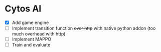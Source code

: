 # Cytos AI

-   [x] Add game engine
-   [ ] Implement transition function ~~over http~~ with native python addon (too much overhead with http)
-   [ ] Implement MAPPO
-   [ ] Train and evaluate
